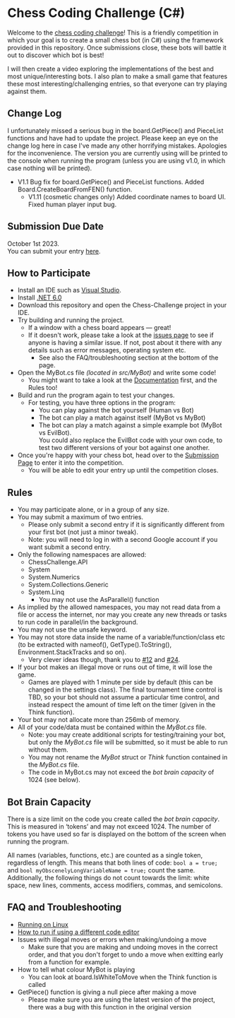 # Chess Coding Challenge (C#)
Welcome to the [chess coding challenge](https://youtu.be/iScy18pVR58)! This is a friendly competition in which your goal is to create a small chess bot (in C#) using the framework provided in this repository.
Once submissions close, these bots will battle it out to discover which bot is best!

I will then create a video exploring the implementations of the best and most unique/interesting bots.
I also plan to make a small game that features these most interesting/challenging entries, so that everyone can try playing against them.

## Change Log
I unfortunately missed a serious bug in the board.GetPiece() and PieceList functions and have had to update the project. Please keep an eye on the change log here in case I've made any other horrifying mistakes. Apologies for the inconvenience. The version you are currently using will be printed to the console when running the program (unless you are using v1.0, in which case nothing will be printed).
* V1.1 Bug fix for board.GetPiece() and PieceList functions. Added Board.CreateBoardFromFEN() function.
  * V1.11 (cosmetic changes only) Added coordinate names to board UI. Fixed human player input bug.

## Submission Due Date
October 1st 2023.<br>
You can submit your entry [here](https://forms.gle/6jjj8jxNQ5Ln53ie6).

## How to Participate
* Install an IDE such as [Visual Studio](https://visualstudio.microsoft.com/downloads/).
* Install [.NET 6.0](https://dotnet.microsoft.com/en-us/download)
* Download this repository and open the Chess-Challenge project in your IDE.
* Try building and running the project.
  * If a window with a chess board appears — great!
  * If it doesn't work, please take a look at the [issues page](https://github.com/SebLague/Chess-Challenge/issues) to see if anyone is having a similar issue. If not, post about it there with any details such as error messages, operating system etc.
    * See also the FAQ/troubleshooting section at the bottom of the page.
* Open the MyBot.cs file _(located in src/MyBot)_ and write some code!
  * You might want to take a look at the [Documentation](https://seblague.github.io/chess-coding-challenge/documentation/) first, and the Rules too!
* Build and run the program again to test your changes.
  * For testing, you have three options in the program:
    * You can play against the bot yourself (Human vs Bot)
    * The bot can play a match against itself (MyBot vs MyBot)
    * The bot can play a match against a simple example bot (MyBot vs EvilBot).<br>You could also replace the EvilBot code with your own code, to test two different versions of your bot against one another.
* Once you're happy with your chess bot, head over to the [Submission Page](https://forms.gle/6jjj8jxNQ5Ln53ie6) to enter it into the competition.
  * You will be able to edit your entry up until the competition closes.

## Rules
* You may participate alone, or in a group of any size.
* You may submit a maximum of two entries.
  * Please only submit a second entry if it is significantly different from your first bot (not just a minor tweak).
  * Note: you will need to log in with a second Google account if you want submit a second entry.
* Only the following namespaces are allowed:
    * ChessChallenge.API
    * System
    * System.Numerics
    * System.Collections.Generic
    * System.Linq
      * You may not use the AsParallel() function
* As implied by the allowed namespaces, you may not read data from a file or access the internet, nor may you create any new threads or tasks to run code in parallel/in the background.
* You may not use the unsafe keyword.
* You may not store data inside the name of a variable/function/class etc (to be extracted with nameof(), GetType().ToString(), Environment.StackTracks and so on).
   * Very clever ideas though, thank you to [#12](https://github.com/SebLague/Chess-Challenge/issues/12) and [#24](https://github.com/SebLague/Chess-Challenge/issues/24).
* If your bot makes an illegal move or runs out of time, it will lose the game.
   * Games are played with 1 minute per side by default (this can be changed in the settings class). The final tournament time control is TBD, so your bot should not assume a particular time control, and instead respect the amount of time left on the timer (given in the Think function).
* Your bot may not allocate more than 256mb of memory.
* All of your code/data must be contained within the _MyBot.cs_ file.
   * Note: you may create additional scripts for testing/training your bot, but only the _MyBot.cs_ file will be submitted, so it must be able to run without them.
   * You may not rename the _MyBot_ struct or _Think_ function contained in the _MyBot.cs_ file.
   * The code in MyBot.cs may not exceed the _bot brain capacity_ of 1024 (see below).

## Bot Brain Capacity
There is a size limit on the code you create called the _bot brain capacity_. This is measured in ‘tokens’ and may not exceed 1024. The number of tokens you have used so far is displayed on the bottom of the screen when running the program.

All names (variables, functions, etc.) are counted as a single token, regardless of length. This means that both lines of code: `bool a = true;` and `bool myObscenelyLongVariableName = true;` count the same. Additionally, the following things do not count towards the limit: white space, new lines, comments, access modifiers, commas, and semicolons.

## FAQ and Troubleshooting
* [Running on Linux](https://github.com/SebLague/Chess-Challenge/discussions/3)
* [How to run if using a different code editor](https://github.com/SebLague/Chess-Challenge/issues/85)
* Issues with illegal moves or errors when making/undoing a move
  * Make sure that you are making and undoing moves in the correct order, and that you don't forget to undo a move when exitting early from a function for example.
* How to tell what colour MyBot is playing
  * You can look at board.IsWhiteToMove when the Think function is called
* GetPiece() function is giving a null piece after making a move
  * Please make sure you are using the latest version of the project, there was a bug with this function in the original version
  

